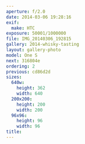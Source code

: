 ```yaml
---
aperture: f/2.0
date: 2014-03-06 19:28:16
exif:
  make: HTC
exposure: 50001/1000000
file: IMG_20140306_192815
gallery: 2014-whisky-tasting
layout: gallery-photo
model: One S
next: 316804e
ordering: 2
previous: cd86d2d
sizes:
  640w:
    height: 362
    width: 640
  200x200:
    height: 200
    width: 200
  96x96:
    height: 96
    width: 96
title: 
---
```

